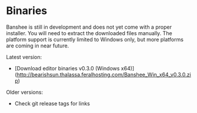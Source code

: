 # Binaries

Banshee is still in development and does not yet come with a proper installer. You will need to extract the downloaded files manually. The platform support is currently limited to Windows only, but more platforms are coming in near future.

Latest version:
 - [Download editor binaries v0.3.0 (Windows x64)] (http://bearishsun.thalassa.feralhosting.com/Banshee_Win_x64_v0.3.0.zip)
 
Older versions:
 - Check git release tags for links